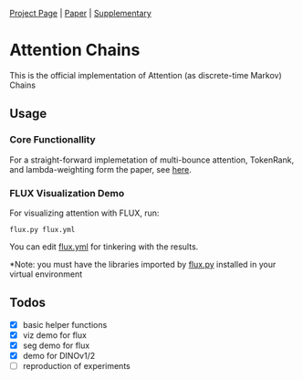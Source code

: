 [Project Page](https://yoterel.github.io/attention_chains/) | [Paper]() | [Supplementary](https://yoterel.github.io/attention_chains/static/pdfs/AttentionChains_supp.pdf)

# Attention Chains

This is the official implementation of Attention (as discrete-time Markov) Chains

## Usage

### Core Functionallity
For a straight-forward implemetation of multi-bounce attention, TokenRank, and lambda-weighting form the paper, see [here](https://github.com/yoterel/attention_chains_code/blob/main/helpers.py).

### FLUX Visualization Demo

For visualizing attention with FLUX, run:

`flux.py flux.yml`

You can edit [flux.yml](https://github.com/yoterel/attention_chains_code/blob/main/flux.yml) for tinkering with the results.

*Note: you must have the libraries imported by [flux.py](https://github.com/yoterel/attention_chains_code/blob/main/flux.py) installed in your virtual environment

###

## Todos
- [x] basic helper functions
- [x] viz demo for flux
- [x] seg demo for flux
- [x] demo for DINOv1/2
- [ ] reproduction of experiments
